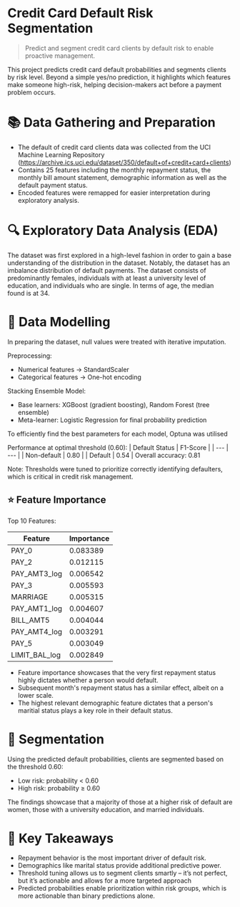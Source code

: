 # Credit Card Default Risk Segmentation
> Predict and segment credit card clients by default risk to enable proactive management.

This project predicts credit card default probabilities and segments clients by risk level. Beyond a simple yes/no prediction, it highlights which features make someone high-risk, helping decision-makers act before a payment problem occurs.

# 📚 Data Gathering and Preparation
- The default of credit card clients data was collected from the UCI Machine Learning Repository (https://archive.ics.uci.edu/dataset/350/default+of+credit+card+clients)
- Contains 25 features including the monthly repayment status, the monthly bill amount statement, demographic information as well as the default payment status.
- Encoded features were remapped for easier interpretation during exploratory analysis.

# 🔍 Exploratory Data Analysis (EDA)
The dataset was first explored in a high-level fashion in order to gain a base understanding of the distribution in the dataset. Notably, the dataset has an imbalance distribution of default payments.
The dataset consists of predominantly females, individuals with at least a university level of education, and individuals who are single. In terms of age, the median found is at 34.

# 🔬 Data Modelling
In preparing the dataset, null values were treated with iterative imputation.

Preprocessing:
- Numerical features → StandardScaler
- Categorical features → One-hot encoding

Stacking Ensemble Model:
- Base learners: XGBoost (gradient boosting), Random Forest (tree ensemble)
- Meta-learner: Logistic Regression for final probability prediction

To efficiently find the best parameters for each model, Optuna was utilised

Performance at optimal threshold (0.60):
| Default Status | F1-Score |
| --- | --- |
| Non-default | 0.80 |
| Default | 0.54 |
Overall accuracy: 0.81

Note: Thresholds were tuned to prioritize correctly identifying defaulters, which is critical in credit risk management.

## ⭐ Feature Importance
Top 10 Features:

| Feature | Importance |
| --- | --- |
| PAY_0 | 0.083389 |
| PAY_2 | 0.012115 |
| PAY_AMT3_log | 0.006542 |
| PAY_3 | 0.005593 |
| MARRIAGE | 0.005315 |
| PAY_AMT1_log | 0.004607 |
| BILL_AMT5 | 0.004044 |
| PAY_AMT4_log | 0.003291 |
| PAY_5 | 0.003049 |
| LIMIT_BAL_log | 0.002849 |

- Feature importance showcases that the very first repayment status highly dictates whether a person would default.
- Subsequent month's repayment status has a similar effect, albeit on a lower scale.
- The highest relevant demographic feature dictates that a person's maritial status plays a key role in their default status.

# 🧩 Segmentation
Using the predicted default probabilities, clients are segmented based on the threshold 0.60:
- Low risk: probability < 0.60
- High risk: probability ≥ 0.60

The findings showcase that a majority of those at a higher risk of default are women, those with a university education, and married individuals.

# 🔑 Key Takeaways
- Repayment behavior is the most important driver of default risk.
- Demographics like marital status provide additional predictive power.
- Threshold tuning allows us to segment clients smartly – it’s not perfect, but it’s actionable and allows for a more targeted approach
- Predicted probabilities enable prioritization within risk groups, which is more actionable than binary predictions alone.